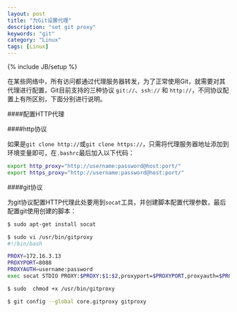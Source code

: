 ```yaml
---
layout: post
title: "为Git设置代理"
description: "set git proxy"
keywords: "git"
category: "Linux"
tags: [Linux]
---
```

{% include JB/setup %}

在某些网络中，所有访问都通过代理服务器转发，为了正常使用Git，就需要对其代理进行配置，Git目前支持的三种协议 ``git://``、``ssh://`` 和 ``http://``，不同协议配置上有所区别，下面分别进行说明。


####配置HTTP代理

####http协议

如果是``git clone http://``或``git clone https://``，只需将代理服务器地址添加到环境变量即可，在``.bashrc``最后加入以下代码：

```bash
export http_proxy="http://username:password@host:port/"
export https_proxy="http://username:password@host:port/"
```

<!-- more -->

####git协议

为git协议配置HTTP代理此处要用到``socat``工具，并创建脚本配置代理参数，最后配置git使用创建的脚本：

```bash
$ sudo apt-get install socat

$ sudo vi /usr/bin/gitproxy
#!/bin/bash

PROXY=172.16.3.13
PROXYPORT=8088
PROXYAUTH=username:password
exec socat STDIO PROXY:$PROXY:$1:$2,proxyport=$PROXYPORT,proxyauth=$PROXYAUTH

$ sudo  chmod +x /usr/bin/gitproxy

$ git config --global core.gitproxy gitproxy
```




